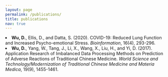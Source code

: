 ```yaml
---
layout: page
permalink: /publications/
title: publications
nav: true
---
```


<li><b>Wu, D.</b>, Ellis, D., and Datta, S. (2020). COVID-19: Reduced Lung Function and Increased Psycho-emotional Stress. <i>Bioinformation</i>, 16(4), 293-296.</li>
<li><b>Wu, D.</b>, Yang, W., Tang, J., Li, X., Wang, X., Liu, H., and Yi, D. (2017). Application Research of Imbalanced Data Processing Methods on Prediction of Adverse Reactions of Traditional Chinese Medicine. <i>World Science and Technology/Modernization of Traditional Chinese Medicine and Materia Medica</i>, 19(9), 1455-1461.</li>